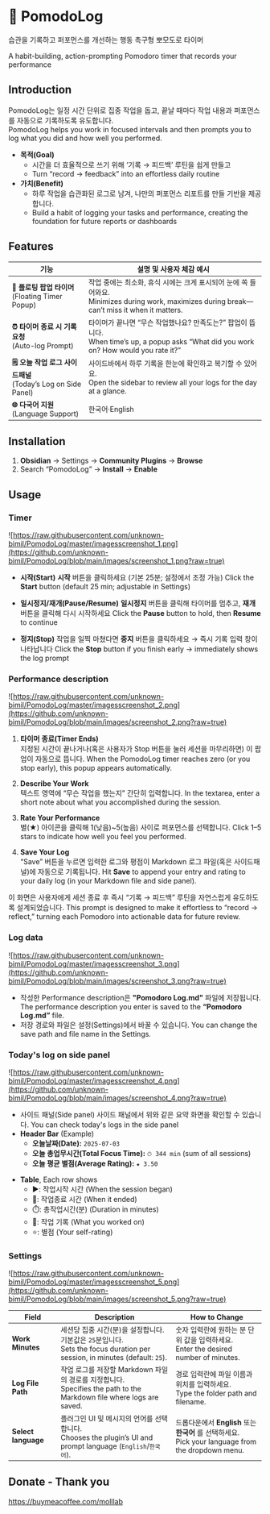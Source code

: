 # 🍅 PomodoLog

습관을 기록하고 퍼포먼스를 개선하는 행동 촉구형 뽀모도로 타이머

A habit-building, action-prompting Pomodoro timer that records your performance





## Introduction  
PomodoLog는 일정 시간 단위로 집중 작업을 돕고, 끝날 때마다 작업 내용과 퍼포먼스를 자동으로 기록하도록 유도합니다.  
PomodoLog helps you work in focused intervals and then prompts you to log what you did and how well you performed.  

- **목적(Goal)**
	- 시간을 더 효율적으로 쓰기 위해 ‘기록 → 피드백’ 루틴을 쉽게 만들고  
	- Turn “record → feedback” into an effortless daily routine  
- **가치(Benefit)**
	- 하루 작업을 습관화된 로그로 남겨, 나만의 퍼포먼스 리포트를 만들 기반을 제공합니다.
	- Build a habit of logging your tasks and performance, creating the foundation for future reports or dashboards





## Features  
| 기능                                                   | 설명 및 사용자 체감 예시                                                                                                        |
| ---------------------------------------------------- | --------------------------------------------------------------------------------------------------------------------- |
| **👀 플로팅 팝업 타이머**<br>(Floating Timer Popup)          | 작업 중에는 최소화, 휴식 시에는 크게 표시되어 눈에 쏙 들어와요.<br>Minimizes during work, maximizes during break—can’t miss it when it matters. |
| **⏰ 타이머 종료 시 기록 요청**<br>(Auto-log Prompt)            | 타이머가 끝나면 “무슨 작업했나요? 만족도는?” 팝업이 뜹니다.<br>When time’s up, a popup asks “What did you work on? How would you rate it?”    |
| **🗒 오늘 작업 로그 사이드패널**<br>(Today’s Log on Side Panel) | 사이드바에서 하루 기록을 한눈에 확인하고 복기할 수 있어요.<br>Open the sidebar to review all your logs for the day at a glance.                |
| **🌐 다국어 지원**<br>(Language Support)                  | 한국어·English                                                                                                           |





## Installation  
1. **Obsidian** → Settings → **Community Plugins** → **Browse**  
2. Search “PomodoLog” → **Install** → **Enable**





## Usage  

### Timer
![https://raw.githubusercontent.com/unknown-bimil/PomodoLog/master/imagesscreenshot_1.png](https://github.com/unknown-bimil/PomodoLog/blob/main/images/screenshot_1.png?raw=true)
- **시작(Start)**
    **시작** 버튼을 클릭하세요 (기본 25분; 설정에서 조정 가능)
    Click the **Start** button (default 25 min; adjustable in Settings)
    
- **일시정지/재개(Pause/Resume)**
    **일시정지** 버튼을 클릭해 타이머를 멈추고, **재개** 버튼을 클릭해 다시 시작하세요
    Click the **Pause** button to hold, then **Resume** to continue
        
- **정지(Stop)**
    작업을 일찍 마쳤다면 **중지** 버튼을 클릭하세요 → 즉시 기록 입력 창이 나타납니다
    Click the **Stop** button if you finish early → immediately shows the log prompt




### Performance description
![https://raw.githubusercontent.com/unknown-bimil/PomodoLog/master/imagesscreenshot_2.png](https://github.com/unknown-bimil/PomodoLog/blob/main/images/screenshot_2.png?raw=true)
1. **타이머 종료(Timer Ends)**  
	 지정된 시간이 끝나거나(혹은 사용자가 Stop 버튼을 눌러 세션을 마무리하면) 이 팝업이 자동으로 뜹니다.
	 When the PomodoLog timer reaches zero (or you stop early), this popup appears automatically.
    
2. **Describe Your Work**  
    텍스트 영역에 “무슨 작업을 했는지” 간단히 입력합니다.
    In the textarea, enter a short note about what you accomplished during the session.
    
3. **Rate Your Performance**  
    별(★) 아이콘을 클릭해 1(낮음)~5(높음) 사이로 퍼포먼스를 선택합니다.
    Click 1–5 stars to indicate how well you feel you performed.
    
4. **Save Your Log**  
    “Save” 버튼을 누르면 입력한 로그와 평점이 Markdown 로그 파일(혹은 사이드패널)에 자동으로 기록됩니다.
    Hit **Save** to append your entry and rating to your daily log (in your Markdown file and side panel).

이 화면은 사용자에게 세션 종료 후 즉시 “기록 → 피드백” 루틴을 자연스럽게 유도하도록 설계되었습니다.
This prompt is designed to make it effortless to “record → reflect,” turning each Pomodoro into actionable data for future review.




### Log data
![https://raw.githubusercontent.com/unknown-bimil/PomodoLog/master/imagesscreenshot_3.png](https://github.com/unknown-bimil/PomodoLog/blob/main/images/screenshot_3.png?raw=true)
* 작성한 Performance description은 **"Pomodoro Log.md"** 파일에 저장됩니다.
  The performance description you enter is saved to the **“Pomodoro Log.md”** file.
* 저장 경로와 파일은 설정(Settings)에서 바꿀 수 있습니다.
  You can change the save path and file name in the Settings.




### Today's log on side panel 
![https://raw.githubusercontent.com/unknown-bimil/PomodoLog/master/imagesscreenshot_4.png](https://github.com/unknown-bimil/PomodoLog/blob/main/images/screenshot_4.png?raw=true)
* 사이드 패널(Side panel)
	사이드 패널에서 위와 같은 요약 화면을 확인할 수 있습니다.
	You can check today's logs in the side panel
* **Header Bar** (Example)
	* **오늘날짜(Date):** `2025-07-03`  
	- **오늘 총업무시간(Total Focus Time):** `⏱ 344 min` (sum of all sessions)  
	- **오늘 평균 별점(Average Rating):** `★ 3.50`
- **Table**, Each row shows
	- ▶️: 작업시작 시간 (When the session began)
	- 🏁: 작업종료 시간 (When it ended)
	- ⏱️: 총작업시간(분) (Duration in minutes)
	- 📝: 작업 기록 (What you worked on)
	- ⭐: 별점 (Your self-rating)




### Settings
![https://raw.githubusercontent.com/unknown-bimil/PomodoLog/master/imagesscreenshot_5.png](https://github.com/unknown-bimil/PomodoLog/blob/main/images/screenshot_5.png?raw=true)

| Field               | Description                                                                                             | How to Change                                                                        |
| ------------------- | ------------------------------------------------------------------------------------------------------- | ------------------------------------------------------------------------------------ |
| **Work Minutes**    | 세션당 집중 시간(분)을 설정합니다. 기본값은 `25`분입니다.<br>Sets the focus duration per session, in minutes (default: `25`). | 숫자 입력란에 원하는 분 단위 값을 입력하세요.<br>Enter the desired number of minutes.                   |
| **Log File Path**   | 작업 로그를 저장할 Markdown 파일의 경로를 지정합니다.<br>Specifies the path to the Markdown file where logs are saved.     | 경로 입력란에 파일 이름과 위치를 입력하세요.<br>Type the folder path and filename.                      |
| **Select language** | 플러그인 UI 및 메시지의 언어를 선택합니다.<br>Chooses the plugin’s UI and prompt language (`English`/`한국어`).             | 드롭다운에서 **English** 또는 **한국어** 를 선택하세요.<br>Pick your language from the dropdown menu. |


## Donate - Thank you
https://buymeacoffee.com/molllab
